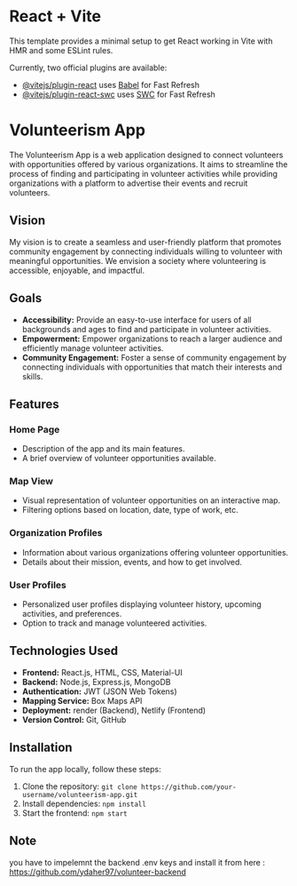 # React + Vite

This template provides a minimal setup to get React working in Vite with HMR and some ESLint rules.

Currently, two official plugins are available:

- [@vitejs/plugin-react](https://github.com/vitejs/vite-plugin-react/blob/main/packages/plugin-react/README.md) uses [Babel](https://babeljs.io/) for Fast Refresh
- [@vitejs/plugin-react-swc](https://github.com/vitejs/vite-plugin-react-swc) uses [SWC](https://swc.rs/) for Fast Refresh

# Volunteerism App

The Volunteerism App is a web application designed to connect volunteers with opportunities offered by various organizations. It aims to streamline the process of finding and participating in volunteer activities while providing organizations with a platform to advertise their events and recruit volunteers.

## Vision

My vision is to create a seamless and user-friendly platform that promotes community engagement by connecting individuals willing to volunteer with meaningful opportunities. We envision a society where volunteering is accessible, enjoyable, and impactful.

## Goals

- **Accessibility:** Provide an easy-to-use interface for users of all backgrounds and ages to find and participate in volunteer activities.
- **Empowerment:** Empower organizations to reach a larger audience and efficiently manage volunteer activities.
- **Community Engagement:** Foster a sense of community engagement by connecting individuals with opportunities that match their interests and skills.

## Features

### Home Page
- Description of the app and its main features.
- A brief overview of volunteer opportunities available.

### Map View
- Visual representation of volunteer opportunities on an interactive map.
- Filtering options based on location, date, type of work, etc.

### Organization Profiles
- Information about various organizations offering volunteer opportunities.
- Details about their mission, events, and how to get involved.

### User Profiles
- Personalized user profiles displaying volunteer history, upcoming activities, and preferences.
- Option to track and manage volunteered activities.

## Technologies Used

- **Frontend:** React.js, HTML, CSS, Material-UI
- **Backend:** Node.js, Express.js, MongoDB
- **Authentication:** JWT (JSON Web Tokens)
- **Mapping Service:** Box Maps API
- **Deployment:** render (Backend), Netlify (Frontend)
- **Version Control:** Git, GitHub

## Installation

To run the app locally, follow these steps:

1. Clone the repository: `git clone https://github.com/your-username/volunteerism-app.git`
2. Install dependencies: `npm install`
3. Start the frontend: `npm start`

## Note

you have to impelemnt the backend .env keys and install it from here : https://github.com/ydaher97/volunteer-backend
